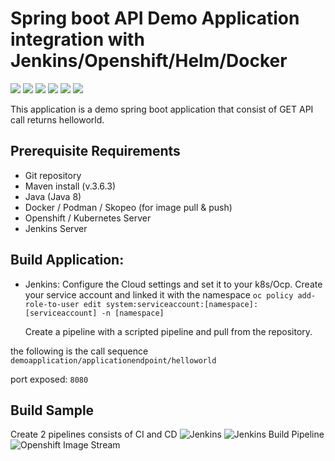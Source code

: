 # Spring boot API Demo Application integration with Jenkins/Openshift/Helm/Docker
![](https://www.grape.solutions/static/fdaa06e0ed083acefd8fdf3ffaa0eba5/22bfc/logo_springboot.webp) ![](https://alternative.me/media/256/openshift-icon-ggcdtcwm5g3svcon-c.png) ![](https://www.grape.solutions/static/2e9698cec0951428338ae2e09d5ae31e/22bfc/logo_docker.webp) ![](https://www.grape.solutions/static/eccd657cf639107f983fc8e1fd65df46/22bfc/logo_jenkins.webp) ![](https://images.crunchbase.com/image/upload/c_pad,h_170,w_170,f_auto,b_white,q_auto:eco,dpr_1/nexfmbpjgbgdyzn4cmyv) ![](https://res.cloudinary.com/canonical/image/fetch/f_auto,q_auto,fl_sanitize,w_60,h_60/https://dashboard.snapcraft.io/site_media/appmedia/2017/06/helm.png)

This application is a demo spring boot application that consist of GET API call returns helloworld.

## Prerequisite Requirements
- Git repository
- Maven install (v.3.6.3)
- Java (Java 8)
- Docker / Podman / Skopeo (for image pull & push)
- Openshift / Kubernetes Server
- Jenkins Server

## Build Application:
- Jenkins:
  Configure the Cloud settings and set it to your k8s/Ocp.
  Create your service account and linked it with the namespace
  `oc policy add-role-to-user edit system:serviceaccount:[namespace]:[serviceaccount] -n [namespace]`
  
  Create a pipeline with a scripted pipeline and pull from the repository.
  

the following is the call sequence 
`demoapplication/applicationendpoint/helloworld`

port exposed: `8080`

## Build Sample
Create 2 pipelines consists of CI and CD
![Jenkins](https://i.ibb.co/1KDY0YR/Screenshot-2024-04-18-160429.png)
![Jenkins Build Pipeline](https://i.ibb.co/WGgPCfM/Screenshot-2024-04-18-161737.png)
![Openshift Image Stream](https://i.ibb.co/VvNNkJc/Screenshot-2024-04-18-162002.png)





